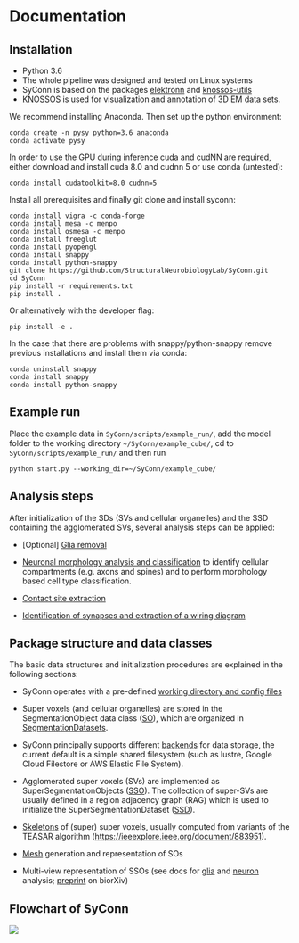 # Documentation

## Installation
* Python 3.6
* The whole pipeline was designed and tested on Linux systems
* SyConn is based on the packages [elektronn](http://elektronn.org) and [knossos-utils](https://github.com/knossos-project/knossos_utils)
* [KNOSSOS](http://knossostool.org/) is used for visualization and annotation of 3D EM data sets.

We recommend installing Anaconda. Then set up the python environment:
```
conda create -n pysy python=3.6 anaconda
conda activate pysy
```
In order to use the GPU during inference cuda and cudNN are required, either download and install cuda 8.0 and cudnn 5 or use conda (untested):
```
conda install cudatoolkit=8.0 cudnn=5
```
Install all prerequisites and finally git clone and install syconn:
```
conda install vigra -c conda-forge
conda install mesa -c menpo
conda install osmesa -c menpo
conda install freeglut
conda install pyopengl
conda install snappy
conda install python-snappy
git clone https://github.com/StructuralNeurobiologyLab/SyConn.git
cd SyConn
pip install -r requirements.txt
pip install .
```
Or alternatively with the developer flag:
```
pip install -e .
```

In the case that there are problems with snappy/python-snappy remove previous installations and
install them via conda:
```
conda uninstall snappy
conda install snappy
conda install python-snappy
```

## Example run
Place the example data in `SyConn/scripts/example_run/`, add the model folder to the working directory `~/SyConn/example_cube/`,
cd to `SyConn/scripts/example_run/` and then run
```
python start.py --working_dir=~/SyConn/example_cube/
```


## Analysis steps
After initialization of the SDs (SVs and cellular organelles) and the SSD
containing the agglomerated SVs, several analysis steps can be applied:

* [Optional] [Glia removal](glia_removal.md)

* [Neuronal morphology analysis and classification](neuron_analysis.md) to identify cellular compartments (e.g. axons and spines) and to perform morphology based cell type classification.

* [Contact site extraction](contact_site_extraction.md)

* [Identification of synapses and extraction of a wiring diagram](contact_site_classification.md)


## Package structure and data classes
The basic data structures and initialization procedures are explained in the following sections:

* SyConn operates with a pre-defined [working directory and config files](config.md)

* Super voxels (and cellular organelles) are stored in the SegmentationObject data class ([SO](segmentation_datasets.md)), which are
organized in [SegmentationDatasets](segmentation_datasets.md).

* SyConn principally supports different [backends](backend.md) for data storage, the current default is a simple shared filesystem
(such as lustre, Google Cloud Filestore or AWS Elastic File System).

* Agglomerated super voxels (SVs) are implemented as SuperSegmentationObjects ([SSO](super_segmentation_objects.md)). The collection
 of super-SVs are usually defined in a region adjacency graph (RAG) which is used to initialize the SuperSegmentationDataset
  ([SSD](super_segmentation_datasets.md)).

* [Skeletons](skeletons.md) of (super) super voxels, usually computed from variants of the TEASAR algorithm (https://ieeexplore.ieee.org/document/883951).

* [Mesh](meshes.md) generation and representation of SOs

* Multi-view representation of SSOs (see docs for [glia](glia_removal.md) and [neuron](neuron_analysis.md) analysis; [preprint](https://www.biorxiv.org/content/early/2018/07/06/364034) on biorXiv)


## Flowchart of SyConn

<img src="https://docs.google.com/drawings/d/e/2PACX-1vSY7p2boPxb9OICxNhSrHQlvuHTBRbSMeIOgQ4_NV6pflxc0FKJvPBtskYMAgJsX_OP-6CNmb08tLC5/pub?w=1920&amp;h=1024">
